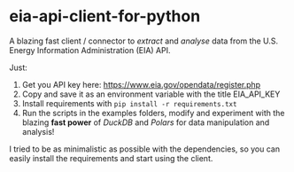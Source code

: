 # eia-api-client-for-python
A blazing fast client / connector to *extract* and *analyse* data from the U.S. Energy Information Administration (EIA) API.

Just: 
1. Get you API key here: https://www.eia.gov/opendata/register.php
2. Copy and save it as an environment variable with the title EIA_API_KEY
3. Install requirements with `pip install -r requirements.txt`
4. Run the scripts in the examples folders, modify and experiment with the blazing **fast power** of *DuckDB* and *Polars* for data manipulation and analysis!

I tried to be as minimalistic as possible with the dependencies, so you can easily install the requirements and start using the client.